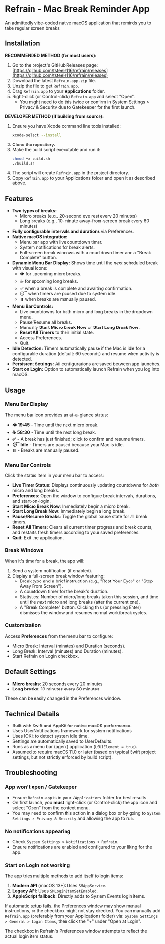 # Refrain - Mac Break Reminder App

An admittedly vibe-coded native macOS application that reminds you to take regular screen breaks

## Installation

**RECOMMENDED METHOD (for most users):**

1.  Go to the project's GitHub Releases page:
    [https://github.com/tsteele116/refrain/releases](https://github.com/tsteele116/refrain/releases)
2.  Download the latest `Refrain.app.zip` file.
3.  Unzip the file to get `Refrain.app`.
4.  Drag `Refrain.app` to your **Applications** folder.
5.  Right-click (or Control-click) `Refrain.app` and select "Open".
    *   You might need to do this twice or confirm in System Settings > Privacy & Security due to Gatekeeper for the first launch.

**DEVELOPER METHOD (if building from source):**

1.  Ensure you have Xcode command line tools installed:
    ```bash
    xcode-select --install
    ```
2.  Clone the repository.
3.  Make the build script executable and run it:
    ```bash
    chmod +x build.sh
    ./build.sh
    ```
4.  The script will create `Refrain.app` in the project directory.
5.  Copy `Refrain.app` to your Applications folder and open it as described above.

## Features

- **Two types of breaks:**
  - Micro breaks (e.g., 20-second eye rest every 20 minutes)
  - Long breaks (e.g., 10-minute away-from-screen break every 60 minutes)
- **Fully configurable intervals and durations** via Preferences.
- **Native macOS integration:**
  - Menu bar app with live countdown timer.
  - System notifications for break alerts.
  - Full-screen break windows with a countdown timer and a "Break Complete" button.
- **Dynamic Menu Bar Display:** Shows time until the *next* scheduled break with visual icons:
  - 👁️ for upcoming micro breaks.
  - ☕️ for upcoming long breaks.
  - ✅ when a break is complete and awaiting confirmation.
  - 😴 when timers are paused due to system idle.
  - ⏸️ when breaks are manually paused.
- **Menu Bar Controls:**
  - Live countdowns for both micro and long breaks in the dropdown menu.
  - Pause/Resume all breaks.
  - Manually **Start Micro Break Now** or **Start Long Break Now**.
  - **Reset All Timers** to their initial state.
  - Access Preferences.
  - Quit.
- **Idle Detection:** Timers automatically pause if the Mac is idle for a configurable duration (default: 60 seconds) and resume when activity is detected.
- **Persistent Settings:** All configurations are saved between app launches.
- **Start on Login:** Option to automatically launch Refrain when you log into macOS.

## Usage

### Menu Bar Display
The menu bar icon provides an at-a-glance status:
- **👁️ 19:45** - Time until the next micro break.
- **☕️ 58:30** - Time until the next long break.
- **✅** - A break has just finished; click to confirm and resume timers.
- **😴 Idle** - Timers are paused because your Mac is idle.
- **⏸️** - Breaks are manually paused.

### Menu Bar Controls
Click the status item in your menu bar to access:
- **Live Timer Status**: Displays continuously updating countdowns for *both* micro and long breaks.
- **Preferences**: Open the window to configure break intervals, durations, and start-on-login.
- **Start Micro Break Now**: Immediately begin a micro break.
- **Start Long Break Now**: Immediately begin a long break.
- **Pause/Resume Breaks**: Toggle the global pause state for all break timers.
- **Reset All Timers**: Clears all current timer progress and break counts, and restarts fresh timers according to your saved preferences.
- **Quit**: Exit the application.

### Break Windows
When it's time for a break, the app will:
1.  Send a system notification (if enabled).
2.  Display a full-screen break window featuring:
    - Break type and a brief instruction (e.g., "Rest Your Eyes" or "Step Away From Screen").
    - A countdown timer for the break's duration.
    - Statistics: Number of micro/long breaks taken this session, and time until the *next* micro and long breaks (after the current one).
    - A "Break Complete" button. Clicking this (or pressing Enter) dismisses the window and resumes normal work/break cycles.

### Customization
Access **Preferences** from the menu bar to configure:
- Micro Break: Interval (minutes) and Duration (seconds).
- Long Break: Interval (minutes) and Duration (minutes).
- Start Refrain on Login checkbox.

## Default Settings

- **Micro breaks**: 20 seconds every 20 minutes
- **Long breaks**: 10 minutes every 60 minutes

These can be easily changed in the Preferences window.

## Technical Details

- Built with Swift and AppKit for native macOS performance.
- Uses UserNotifications framework for system notifications.
- Uses IOKit to detect system idle time.
- Settings are automatically saved to UserDefaults.
- Runs as a menu bar (agent) application (`LSUIElement = true`).
- Assumed to require macOS 11.0 or later (based on typical Swift project settings, but not strictly enforced by build script).

## Troubleshooting

### App won't open / Gatekeeper
- Ensure `Refrain.app` is in your `/Applications` folder for best results.
- On first launch, you **must** right-click (or Control-click) the app icon and select "Open" from the context menu.
- You may need to confirm this action in a dialog box or by going to `System Settings > Privacy & Security` and allowing the app to run.

### No notifications appearing
- Check `System Settings > Notifications > Refrain`.
- Ensure notifications are enabled and configured to your liking for the app.

### Start on Login not working
The app tries multiple methods to add itself to login items:
1.  **Modern API** (macOS 13+): Uses `SMAppService`.
2.  **Legacy API**: Uses `SMLoginItemSetEnabled`.
3.  **AppleScript fallback**: Directly adds to System Events login items.

If automatic setup fails, the Preferences window may show manual instructions, or the checkbox might not stay checked. You can manually add `Refrain.app` (preferably from your Applications folder) via:
`System Settings > General > Login Items`, then click the "+" under "Open at Login".

The checkbox in Refrain's Preferences window attempts to reflect the actual login item status.

